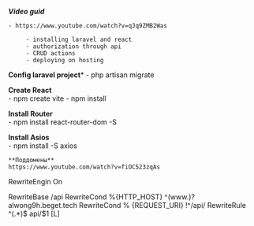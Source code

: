 ***Video guid***

    - https://www.youtube.com/watch?v=qJq9ZMB2Was

         - installing laravel and react
         - authorization through api
         - CRUD actions
         - deploying on hosting

**Config laravel project***
    - php artisan migrate

**Create React**    
    - npm create vite
    - npm install

**Install Router**    
    - npm install react-router-dom -S

**Install Asios**    
    - npm install -S axios

    **Поддомены**
    https://www.youtube.com/watch?v=fiOC523zqAs


RewriteEngin On

RewriteBase /api
RewriteCond %{HTTP_HOST} ^(www\.)?alwong9h\.beget\.tech
RewriteCond % {REQUEST_URI} !^/api/
RewriteRule ^(.*)$ api/$1 [L]
